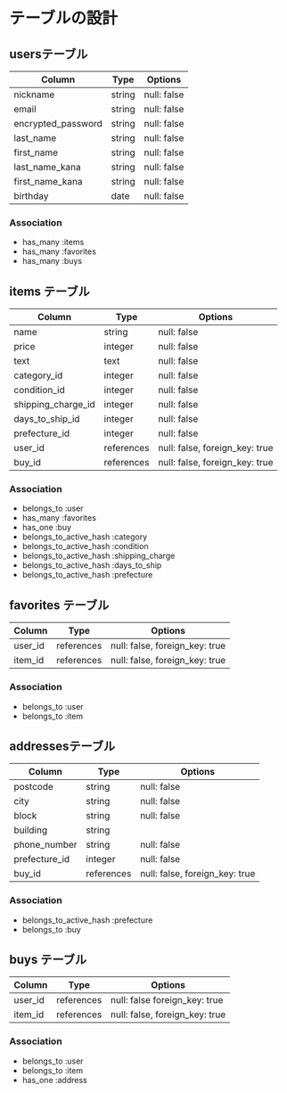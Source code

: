 # テーブルの設計

## usersテーブル

| Column             | Type   | Options     |
| ------------------ | ------ | ----------- |
| nickname           | string | null: false |
| email              | string | null: false |
| encrypted_password | string | null: false |
| last_name          | string | null: false |
| first_name         | string | null: false |
| last_name_kana     | string | null: false |
| first_name_kana    | string | null: false |
| birthday           | date   | null: false |

### Association

- has_many :items
- has_many :favorites
- has_many :buys

## items テーブル

| Column             | Type       | Options                        |
| ------------------ | ---------- | ------------------------------ |
| name               | string     | null: false                    |
| price              | integer    | null: false                    |
| text               | text       | null: false                    |
| category_id        | integer    | null: false                    |
| condition_id       | integer    | null: false                    |
| shipping_charge_id | integer    | null: false                    |
| days_to_ship_id    | integer    | null: false                    |
| prefecture_id      | integer    | null: false                    |
| user_id            | references | null: false, foreign_key: true |
| buy_id             | references | null: false, foreign_key: true |

### Association

- belongs_to :user
- has_many :favorites
- has_one :buy
- belongs_to_active_hash :category
- belongs_to_active_hash :condition
- belongs_to_active_hash :shipping_charge
- belongs_to_active_hash :days_to_ship
- belongs_to_active_hash :prefecture

## favorites テーブル

| Column    | Type       | Options                        |
| --------- | ---------- | ------------------------------ |
| user_id   | references | null: false, foreign_key: true |
| item_id   | references | null: false, foreign_key: true |

### Association

- belongs_to :user
- belongs_to :item

## addressesテーブル

| Column          | Type       | Options                        |
| --------------- | ---------- | ------------------------------ |
| postcode        | string     | null: false                    |
| city            | string     | null: false                    |
| block           | string     | null: false                    |
| building        | string     |                                |
| phone_number    | string     | null: false                    |
| prefecture_id   | integer    | null: false                    |
| buy_id          | references | null: false, foreign_key: true |

### Association

- belongs_to_active_hash :prefecture
- belongs_to :buy

## buys テーブル

| Column    | Type       | Options                        |
| --------- | ---------- | ------------------------------ |
| user_id   | references | null: false  foreign_key: true |
| item_id   | references | null: false, foreign_key: true |

### Association

- belongs_to :user
- belongs_to :item
- has_one :address